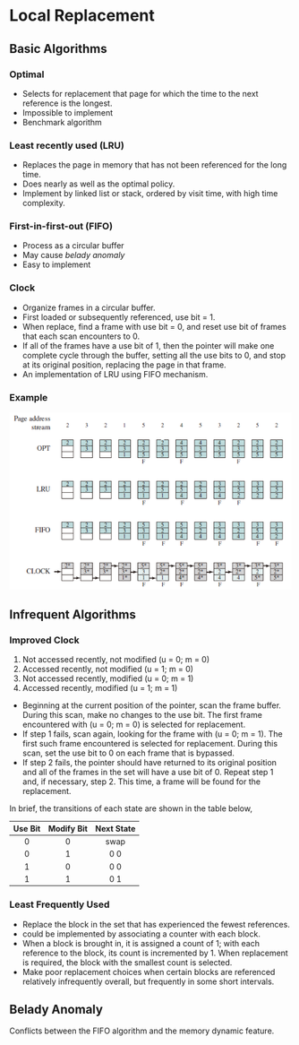 # Local Replacement

## Basic Algorithms

### Optimal

* Selects for replacement that page for which the time to the next reference is the longest.
* Impossible to implement
* Benchmark algorithm

### Least recently used (LRU)

* Replaces the page in memory that has not been referenced for the long time.
* Does nearly as well as the optimal policy.
* Implement by linked list or stack, ordered by visit time, with high time complexity.

### First-in-first-out (FIFO)

* Process as a circular buffer
* May cause *belady anomaly*
* Easy to implement

### Clock

* Organize frames in a circular buffer.
* First loaded or subsequently referenced, use bit = 1.
* When replace, find a frame with use bit = 0, and reset use bit of frames that each scan encounters to 0.
* If all of the frames have a use bit of 1, then the pointer will make one complete cycle through the buffer, setting all the use bits to 0, and stop at its original position, replacing the page in that frame.
* An implementation of LRU using FIFO mechanism.

### Example

![Algorithm Compare](./assets/algorithm_compare.png)

## Infrequent Algorithms

### Improved Clock

1. Not accessed recently, not modified (u = 0; m = 0)
2. Accessed recently, not modified (u = 1; m = 0)
3. Not accessed recently, modified (u = 0; m = 1)
4. Accessed recently, modified (u = 1; m = 1)

* Beginning at the current position of the pointer, scan the frame buffer. During
this scan, make no changes to the use bit. The first frame encountered with
(u = 0; m = 0) is selected for replacement.
* If step 1 fails, scan again, looking for the frame with (u = 0; m = 1). The first
such frame encountered is selected for replacement. During this scan, set the
use bit to 0 on each frame that is bypassed.
* If step 2 fails, the pointer should have returned to its original position and all
of the frames in the set will have a use bit of 0. Repeat step 1 and, if necessary,
step 2. This time, a frame will be found for the replacement.

In brief, the transitions of each state are shown in the table below,

| Use Bit | Modify Bit| Next State |
| :---: | :---: | :---: |
| 0 | 0 | swap |
| 0 | 1 | 0 0 |
| 1 | 0 | 0 0 |
| 1 | 1 | 0 1 |

### Least Frequently Used

* Replace the block in the set that has experienced the fewest references.
* could be implemented by associating a counter with each block.
* When a block is brought in, it is assigned a count of 1; with each reference to the block, its count is incremented by 1. When replacement is required, the block with the smallest count is selected.
* Make poor replacement choices when certain blocks are referenced relatively infrequently overall, but frequently in some short intervals.

## Belady Anomaly

Conflicts between the FIFO algorithm and the memory dynamic feature.
